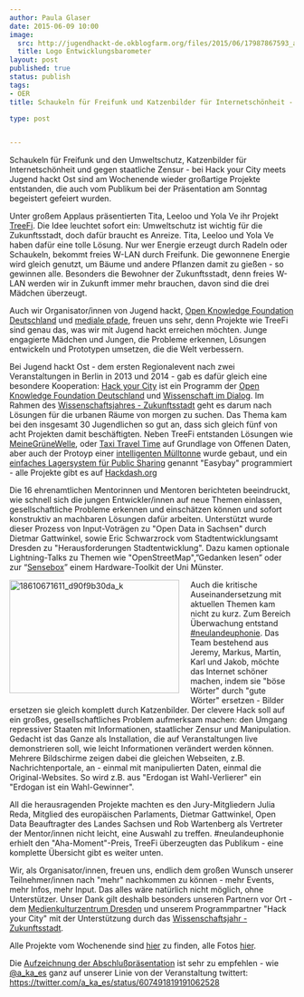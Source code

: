 ```yaml
---
author: Paula Glaser
date: 2015-06-09 10:00
image:
  src: http://jugendhackt-de.okblogfarm.org/files/2015/06/17987867593_a11540c288_k.jpg
  title: Logo Entwicklungsbarometer
layout: post
published: true
status: publish
tags:
- OER
title: Schaukeln für Freifunk und Katzenbilder für Internetschönheit - Das war Hack your City meets Jugend hackt Ost

type: post


---
```

Schaukeln für Freifunk und den Umweltschutz, Katzenbilder für Internetschönheit und gegen staatliche Zensur - bei Hack your City meets Jugend hackt Ost sind am Wochenende wieder großartige Projekte entstanden, die auch vom Publikum bei der Präsentation am Sonntag begeistert gefeiert wurden.

Unter großem Applaus präsentierten Tita, Leeloo und Yola Ve ihr Projekt <a href="http://hackdash.org/projects/5572e22a79ef5d384ac04ad6">TreeFi</a>. Die Idee leuchtet sofort ein: Umweltschutz ist wichtig für die Zukunftsstadt, doch dafür braucht es Anreize. Tita, Leeloo und Yola Ve haben dafür eine tolle Lösung. Nur wer Energie erzeugt durch Radeln oder Schaukeln, bekommt freies W-LAN durch Freifunk. Die gewonnene Energie wird gleich genutzt, um Bäume und andere Pflanzen damit zu gießen - so gewinnen alle. Besonders die Bewohner der Zukunftsstadt, denn freies W-LAN werden wir in Zukunft immer mehr brauchen, davon sind die drei Mädchen überzeugt.

Auch wir Organisator/innen von Jugend hackt, <a href="/">Open Knowledge Foundation Deutschland</a> und <a href="http://medialepfade.de/">mediale pfade</a>, freuen uns sehr, denn Projekte wie TreeFi sind genau das, was wir mit Jugend hackt erreichen möchten. Junge engagierte Mädchen und Jungen, die Probleme erkennen, Lösungen entwickeln und Prototypen umsetzen, die die Welt verbessern.

Bei Jugend hackt Ost - dem ersten Regionalevent nach zwei Veranstaltungen in Berlin in 2013 und 2014 - gab es dafür gleich eine besondere Kooperation: <a href="http://www.hackyourcity.de/">Hack your City</a> ist ein Programm der <a href="/">Open Knowledge Foundation Deutschland</a> und <a href="http://www.wissenschaft-im-dialog.de/">Wissenschaft im Dialog</a>. Im Rahmen des <a href="https://www.wissenschaftsjahr-zukunftsstadt.de/">Wissenschaftsjahres - Zukunftsstadt</a> geht es darum nach Lösungen für die urbanen Räume von morgen zu suchen. Das Thema kam bei den insgesamt 30 Jugendlichen so gut an, dass sich gleich fünf von acht Projekten damit beschäftigten. Neben TreeFi entstanden Lösungen wie <a href="http://hackdash.org/projects/5572d43379ef5d384ac04ac6">MeineGrüneWelle</a>, oder <a href="http://hackdash.org/projects/5572d02679ef5d384ac04ab4">Taxi Travel Time</a> auf Grundlage von Offenen Daten,  aber auch der Protoyp einer <a href="http://hackdash.org/projects/5572b30179ef5d384ac04a5a">intelligenten Mülltonne</a> wurde gebaut, und ein <a href="http://hackdash.org/projects/5572bfcc79ef5d384ac04a96">einfaches Lagersystem für Public Sharing</a> genannt "Easybay" programmiert - alle Projekte gibt es auf <a href="http://hackdash.org/dashboards/jhost2015">Hackdash.org</a>

Die 16 ehrenamtlichen Mentorinnen und Mentoren berichteten beeindruckt, wie schnell sich die jungen Entwickler/innen auf neue Themen einlassen, gesellschaftliche Probleme erkennen und einschätzen können und sofort konstruktiv an machbaren Lösungen dafür arbeiten. Unterstützt wurde dieser Prozess von Input-Voträgen zu "Open Data in Sachsen" durch Dietmar Gattwinkel, sowie Eric Schwarzrock vom Stadtentwicklungsamt Dresden zu "Herausforderungen Stadtentwicklung". Dazu kamen optionale Lightning-Talks zu Themen wie "OpenStreetMap",”Gedanken lesen” oder zur “<a href="http://sensebox.uni-muenster.de/">Sensebox</a>” einem Hardware-Toolkit der Uni Münster.

<a href="http://jugendhackt-de.okblogfarm.org/files/2015/06/18610671611_d90f9b30da_k.jpg"><img class=" size-medium wp-image-1222 alignright" src="http://jugendhackt-de.okblogfarm.org/files/2015/06/18610671611_d90f9b30da_k-300x200.jpg" alt="18610671611_d90f9b30da_k" width="300" height="200" style="float:left; margin: 0 20px 20px 0;" /></a>Auch die kritische Auseinandersetzung mit aktuellen Themen kam nicht zu kurz. Zum Bereich Überwachung entstand <a href="https://github.com/Jugendhackt/neulandeuphonie">#neulandeuphonie</a>. Das Team bestehend aus Jeremy, Markus, Martin, Karl und Jakob, möchte das Internet schöner machen, indem sie "böse Wörter" durch "gute Wörter" ersetzen - Bilder ersetzen sie gleich komplett durch Katzenbilder. Der clevere Hack soll auf ein großes, gesellschaftliches Problem aufmerksam machen: den Umgang repressiver Staaten mit Informationen, staatlicher Zensur und Manipulation. Gedacht ist das Ganze als Installation, die auf Veranstaltungen live demonstrieren soll, wie leicht Informationen verändert werden können. Mehrere Bildschirme zeigen dabei die gleichen Webseiten, z.B. Nachrichtenportale, an - einmal mit manipulierten Daten, einmal die Original-Websites. So wird z.B. aus "Erdogan ist Wahl-Verlierer" ein "Erdogan ist ein Wahl-Gewinner".

All die herausragenden Projekte machten es den Jury-Mitgliedern Julia Reda, Mitglied des europäischen Parlaments, Dietmar Gattwinkel, Open Data Beauftragter des Landes Sachsen und Rob Wartenberg als Vertreter der Mentor/innen nicht leicht, eine Auswahl zu treffen. #neulandeuphonie erhielt den "Aha-Moment"-Preis, TreeFi überzeugten das Publikum - eine komplette Übersicht gibt es weiter unten.

Wir, als  Organisator/innen, freuen uns, endlich dem großen Wunsch unserer Teilnehmer/innen nach "mehr" nachkommen zu können - mehr Events, mehr Infos, mehr Input. Das alles wäre natürlich nicht möglich, ohne Unterstützer. Unser Dank gilt deshalb besonders unseren Partnern vor Ort - dem <a href="http://medienkulturzentrum.de">Medienkulturzentrum Dresden</a> und unserem Programmpartner "Hack your City" mit der Unterstützung durch das <a href="https://www.wissenschaftsjahr-zukunftsstadt.de/">Wissenschaftsjahr - Zukunftsstadt</a>.

Alle Projekte vom Wochenende sind <a href="http://hackdash.org/dashboards/jhost2015">hier</a> zu finden, alle Fotos <a href="https://www.flickr.com/photos/okfde/sets/72157651802543473">hier</a>.

Die <a href="https://www.youtube.com/watch?v=wJ9G2wxTD7o">Aufzeichnung der Abschlußpräsentation</a> ist sehr zu empfehlen - wie <a href="https://twitter.com/a_ka_es/status/607491819191062528">@a_ka_es</a> ganz auf unserer Linie von der Veranstaltung twittert: <a href="https://twitter.com/a_ka_es/status/607491819191062528">https://twitter.com/a_ka_es/status/607491819191062528</a> 